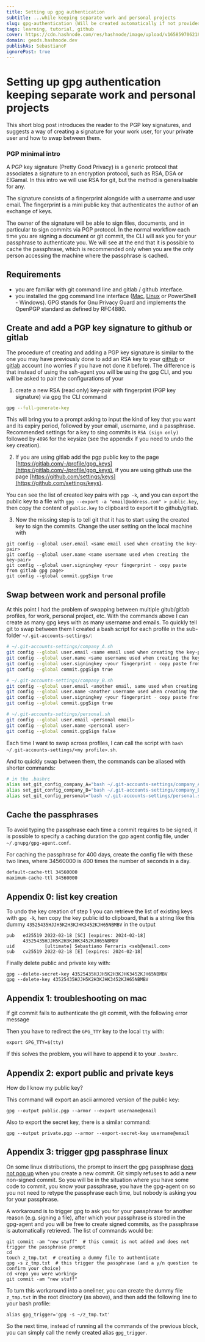 ```yaml
---
title: Setting up gpg authentication 
subtitle: ...while keeping separate work and personal projects
slug: gpg-authentication (Will be created automatically if not provided)
tags: learning, tutorial, github
cover: https://cdn.hashnode.com/res/hashnode/image/upload/v1658597062185/DZf3xClmA.png?auto=compress
domain: geods.hashnode.dev
publishAs: SebastianoF 
ignorePost: true
---
```



# Setting up gpg authentication keeping separate work and personal projects


This short blog post introduces the reader to the PGP key signatures, and suggests a way of creating a signature for your work user, for your private user and how to swap between them.

### PGP minimal intro

A PGP key signature (Pretty Good Privacy) is a generic protocol that associates a signature to an encryption protocol, such as RSA, DSA or ElGamal. In this intro we will use RSA for git, but the method is generalisable for any.

The signature consists of a fingerprint alongside with a username and user email. The fingerprint is a mini public key that authenticates the author of an exchange of keys.

The owner of the signature will be able to sign files, documents, and in particular to sign commits via PGP protocol. In the normal workflow each time you are signing a document or git commit, the CLI will ask you for your passphrase to authenticate you. We will see at the end that it is possible to cache the passphrase, which is recommended only when you are the only person accessing the machine where the passphrase is cached.


## Requirements

- you are familiar with git command line and gitlab / github interface.
- you installed the gpg command line interface ([Mac](https://formulae.brew.sh/formula/gnupg), [Linux](https://www.poftut.com/install-use-gpg-encrytion-linux-order-encrypt-decrypt-files-folder/) or PowerShell - Windows). GPG stands for Gnu Privacy Guard and implements the OpenPGP standard as defined by RFC4880.


## Create and add a PGP key signature to github or gitlab

The procedure of creating and adding a PGP key signature is similar to the one you may have previously done to add an RSA key to your [github](https://docs.github.com/en/authentication/connecting-to-github-with-ssh/generating-a-new-ssh-key-and-adding-it-to-the-ssh-agent) or [gitlab](https://docs.gitlab.com/ee/ssh/) account (no worries if you have not done it before). The difference is that instead of using the ssh-agent you will be using the gpg CLI, and you will be asked to pair the configurations of your 


1. create a new RSA (read only) key-pair with fingerprint (PGP key signature) via gpg the CLI command
```bash
gpg --full-generate-key
```
This will bring you to a prompt asking to input the kind of key that you want and its expiry period, followed by your email, username, and a passphrase. Recommended settings for a key to sing commits is `RSA (sign only)` followed by `4096` for the keysize (see the appendix if you need to undo the key creation). 

2. If you are using gitlab add the pgp public key to the page [https://gitlab.com/-/profile/gpg_keys](https://gitlab.com/-/profile/gpg_keys), if you are using github use the page [https://github.com/settings/keys](https://github.com/settings/keys).

You can see the list of created key pairs with `pgp -k`, and you can export the public key to a file with `gpg --export -a "email@address.com" > public.key`, then copy the content of `public.key` to clipboard to export it to github/gitlab.


3. Now the missing step is to tell git that it has to start using the created key to sign the commits. Change the user setting on the local machine with
```
git config --global user.email <same email used when creating the key-pair>
git config --global user.name <same username used when creating the key-pair>
git config --global user.signingkey <your fingerprint - copy paste from gitlab gpg page>
git config --global commit.gpgSign true
```

## Swap between work and personal profile

At this point I had the problem of swapping between multiple gitub/gitlab profiles, for work, personal project, etc.
With the commands above I can create as many gpg keys with as many username and emails. To quickly tell git to swap between them I created a bash script for each profile in the sub-folder `~/.git-accounts-settings/`:

```bash
# ~/.git-accounts-settings/company_A.sh
git config --global user.email <same email used when creating the key-pair>
git config --global user.name <same username used when creating the key-pair>
git config --global user.signingkey <your fingerprint - copy paste from gitlab gpg page>
git config --global commit.gpgSign true
```


```bash
# ~/.git-accounts-settings/company_B.sh
git config --global user.email <another email, same used when creating the key-pair>
git config --global user.name <another username used when creating the key-pair>
git config --global user.signingkey <your fingerprint - copy paste from gitlab gpg page>
git config --global commit.gpgSign true
```

```bash
# ~/.git-accounts-settings/personal.sh
git config --global user.email <personal email>
git config --global user.name <personal user>
git config --global commit.gpgSign false
```

Each time I want to swap across profiles, I can call the script with `bash ~/.git-accounts-settings/<my profile>.sh`.

And to quickly swap between them, the commands can be aliased with shorter commands:

```bash 
# in the .bashrc
alias set_git_config_company_A="bash ~/.git-accounts-settings/company_A.sh"
alias set_git_config_company_B="bash ~/.git-accounts-settings/company_B.sh"
alias set_git_config_personal="bash ~/.git-accounts-settings/personal.sh"
```

## Cache the passphrases

To avoid typing the passphrase each time a commit requires to be signed, it is possible to specify a caching duration the gpp agent config file, under `~/.gnupg/gpg-agent.conf`.

For caching the passphrase for 400 days, create the config file with these two lines, where 34560000 is 400 times the number of seconds in a day.

```bash
default-cache-ttl 34560000
maximum-cache-ttl 34560000
```

## Appendix 0: list key creation


To undo the key creation of step 1 you can retrieve the list of existing keys with `gpg -k`, hen copy the key public id to clipboard, that is a string like this dummy `43525435HJJH5K2H3KJHK3452KJH65NBMBV` in the output
```
pub   ed25519 2022-02-18 [SC] [expires: 2024-02-18]
      43525435HJJH5K2H3KJHK3452KJH65NBMBV
uid           [ultimate] Sebastiano Ferraris <seb@email.com>
sub   cv25519 2022-02-18 [E] [expires: 2024-02-18]
```
Finally delete public and private key with:
```
gpg --delete-secret-key 43525435HJJH5K2H3KJHK3452KJH65NBMBV
gpg --delete-key 43525435HJJH5K2H3KJHK3452KJH65NBMBV
```

## Appendix 1: troubleshooting on mac

If git commit fails to authenticate the git commit, with the following error message

Then you have to redirect the `GPG_TTY` key to the local `tty` with:
```
export GPG_TTY=$(tty)
```
If this solves the problem, you will have to append it to your `.bashrc`.


## Appendix 2: export public and private keys

How do I know my public key?

This command will export an ascii armored version of the public key:
```
gpg --output public.pgp --armor --export username@email
```

Also to export the secret key, there is a similar command:
```
gpg --output private.pgp --armor --export-secret-key username@email
```

## Appendix 3: trigger gpg passphrase linux

On some linux distributions, the prompt to insert the gpg passphrase [does not pop up](https://stackoverflow.com/questions/37763170/git-signed-commits-how-to-suppress-you-need-a-passphrase-to-unlock-the-secret) when you create a new commit. Git simply refuses to add a new non-signed commit.
So you will be in the situation where you have some code to commit, you know your passphrase, you have the gpg-agent on so you not need to retype the passphrase each time, but nobody is asking you for your passphrase.

A workaround is to trigger gpg to ask you for your passphrase for another reason (e.g. signing a file), after which your passphrase is stored in the gpg-agent and you will be free to create signed commits, as the passphrase is automatically retrieved. The list of commands would be:
```
git commit -am "new stuff"  # this commit is not added and does not trigger the passphrase prompt
cd 
touch z_tmp.txt  # creating a dummy file to authenticate
gpg -s z_tmp.txt  # this trigger the passphrase (and a y/n question to confirm your choice)
cd <repo you were working>
git commit -am "new stuff"
```

To turn this workaround into a oneliner, you can create the dummy file `z_tmp.txt` in the root directory (as above), and then add the following line to your bash profile:
```
alias gpg_trigger='gpg -s ~/z_tmp.txt'
```
So the next time, instead of running all the commands of the previous block, you can simply call the newly created alias `gpg_trigger`.
